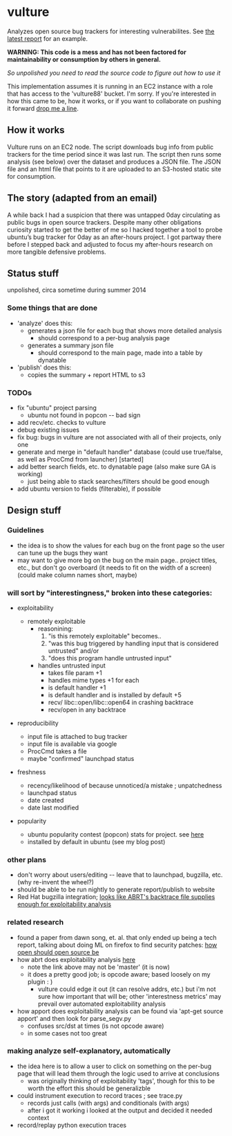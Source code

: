 # vulture

Analyzes open source bug trackers for interesting vulnerabilites. See [the latest report](https://s3.amazonaws.com/vulture88/index.html?sorts%5Bdate_modified%5D=-1&sorts%5Binstalls%5D=-1) for an example.

**WARNING: This code is a mess and has not been factored for maintainability or consumption by others in general.**

*So unpolished you need to read the source code to figure out how to use it*

This implementation assumes it is running in an EC2 instance with a role that has access to the 'vulture88' bucket. I'm sorry. If you're interested in how this came to be, how it works, or if you want to collaborate on pushing it forward [drop me a line](jmfoote@loyola.edu).

## How it works

Vulture runs on an EC2 node. The script downloads bug info from public trackers for the time period since it was last run. The script then runs some analysis (see below) over the dataset and produces a JSON file. The JSON file and an html file that points to it are uploaded to an S3-hosted static site for consumption.

## The story (adapted from an email)

A while back I had a suspicion that there was untapped 0day circulating as public bugs in open source trackers. Despite many other obligations curiosity started to get the better of me so I hacked together a tool to probe ubuntu’s bug tracker for 0day as an after-hours project. I got partway there before I stepped back and adjusted to focus my after-hours research on more tangible defensive problems. 

## Status stuff 

unpolished, circa sometime during summer 2014

### Some things that are done
- 'analyze' does this:
    - generates a json file for each bug that shows more detailed analysis 
        - should correspond to a per-bug analysis page
    - generates a summary json file 
        - should correspond to the main page, made into a table by dynatable
- 'publish' does this:
    - copies the summary + report HTML to s3

### TODOs
- fix "ubuntu" project parsing
    - ubuntu not found in popcon -- bad sign
- add recv/etc. checks to vulture
- debug existing issues
- fix bug: bugs in vulture are not associated with all of their projects, only one
- generate and merge in "default handler" database (could use true/false, as well as ProcCmd from launcher) [started]
- add better search fields, etc. to dynatable page (also make sure GA is working)
    - just being able to stack searches/filters should be good enough
- add ubuntu version to fields (filterable), if possible

## Design stuff

### Guidelines
- the idea is to show the values for each bug on the front page so the user can tune up the bugs they want
- may want to give more bg on the bug on the main page.. project titles, etc., but don't go overboard (it needs to fit on the width of a screen) (could make column names short, maybe)

### will sort by "interestingness," broken into these categories:

- exploitability
    - remotely exploitable
        - reasonining:
            1. "is this remotely exploitable" becomes..
            2. "was this bug triggered by handling input that is considered untrusted" and/or 
            3. "does this program handle untrusted input"
        - handles untrusted input
            - takes file param +1
            - handles mime types +1 for each
            - is default handler +1
            - is default handler and is installed by default +5
            - recv/ libc::open/libc::open64 in crashing backtrace
            - recv/open in any backtrace

- reproducibility
    - input file is attached to bug tracker
    - input file is available via google
    - ProcCmd takes a file
    - maybe "confirmed" launchpad status

- freshness
    - recency/likelihood of because unnoticed/a mistake ; unpatchedness
    - launchpad status
    - date created
    - date last modified

- popularity
    - ubuntu popularity contest (popcon) stats for project. see [here](http://popcon.ubuntu.com/)
    - installed by default in ubuntu (see my blog post)

### other plans

- don't worry about users/editing -- leave that to launchpad, bugzilla, etc. (why re-invent the wheel?)
- should be able to be run nightly to generate report/publish to website
- Red Hat bugzilla integration; [looks like ABRT's backtrace file supplies enough for exploitability analysis](https://bugzilla.redhat.com/show_bug.cgi?id=1048457)

### related research

- found a paper from dawn song, et. al. that only ended up being a tech report, talking about doing ML on firefox to find security patches: [how open should open source be](http://www.eecs.berkeley.edu/Pubs/TechRpts/2011/EECS-2011-98.html)
- how abrt does exploitability analysis [here](https://github.com/abrt/abrt/blob/1fe8dc16e855c7802ed57cd5b47a11235dc53b07/src/plugins/abrt-gdb-exploitable)
    - note the link above may not be 'master' (it is now)
    - it does a pretty good job; is opcode aware; based loosely on my plugin : )
        - vulture could edge it out (it can resolve addrs, etc.) but i'm not sure how important that will be; other 'interestness metrics' may prevail over automated exploitability analysis
- how apport does exploitability analysis can be found via 'apt-get source apport' and then look for parse\_segv.py
    - confuses src/dst at times (is not opcode aware)
    - in some cases not too great

### making analyze self-explanatory, automatically

- the idea here is to allow a user to click on something on the per-bug page that will lead them through the logic used to arrive at conclusions
    - was originally thinking of exploitability 'tags', though for this to be worth the effort this should be generalizble
- could instrument execution to record traces ; see trace.py
    - records just calls (with args) and conditionals (with args)
    - after i got it working i looked at the output and decided it needed context
- record/replay python execution traces
